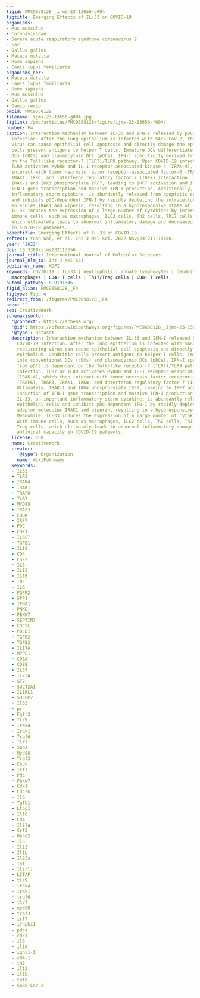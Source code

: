 ```yaml
---
figid: PMC9658128__ijms-23-13656-g004
figtitle: Emerging Effects of IL-33 on COVID-19
organisms:
- Mus musculus
- Coronaviridae
- Severe acute respiratory syndrome coronavirus 2
- Sar
- Gallus gallus
- Macaca mulatta
- Homo sapiens
- Canis lupus familiaris
organisms_ner:
- Macaca mulatta
- Canis lupus familiaris
- Homo sapiens
- Mus musculus
- Gallus gallus
- Danio rerio
pmcid: PMC9658128
filename: ijms-23-13656-g004.jpg
figlink: /pmc/articles/PMC9658128/figure/ijms-23-13656-f004/
number: F4
caption: Interaction mechanism between IL-33 and IFN-I released by pDCs during COVID-19
  infection. After the lung epithelium is infected with SARS-CoV-2, the replicating
  virus can cause epithelial cell apoptosis and directly damage the epithelium. Dendritic
  cells present antigens to helper T cells. Immature DCs differentiate into conventional
  DCs (cDCs) and plasmacytoid DCs (pDCs). IFN-I specificity derived from pDCs is dependent
  on the Toll-like receptor-7 (TLR7)/TLR9 pathway. Upon COVID-19 infection, TLR7 or
  TLR9 activates MyD88 and IL-1 receptor-associated kinase 4 (IRAK-4), which then
  interact with tumor necrosis factor receptor-associated factor-6 (TRAF6), TRAF3,
  IRAK1, IKKα, and interferon regulatory factor 7 (IRF7) interaction. Ultimately,
  IRAK-1 and IKKα phosphorylate IRF7, leading to IRF7 activation and induction of
  IFN-I gene transcription and massive IFN-I production. Additionally, IL-33, an important
  inflammatory storm cytokine, is abundantly released from apoptotic epithelial cells
  and inhibits pDC-dependent IFN-I by rapidly depleting the intracellular adaptor
  molecules IRAK1 and viperin, resulting in a hyporesponsive state of TLR7. Meanwhile,
  IL-33 induces the expression of a large number of cytokines by interacting with
  immune cells, such as macrophages, ILC2 cells, Th2 cells, Th17 cells, and Treg cells,
  which ultimately leads to abnormal inflammatory damage and decreased antiviral capacity
  in COVID-19 patients.
papertitle: Emerging Effects of IL-33 on COVID-19.
reftext: Yuan Gao, et al. Int J Mol Sci. 2022 Nov;23(21):13656.
year: '2022'
doi: 10.3390/ijms232113656
journal_title: International Journal of Molecular Sciences
journal_nlm_ta: Int J Mol Sci
publisher_name: MDPI
keywords: COVID-19 | IL-33 | neutrophils | innate lymphocytes | dendritic cells |
  macrophages | CD4+ T cells | Th17/Treg cells | CD8+ T cells
automl_pathway: 0.9191346
figid_alias: PMC9658128__F4
figtype: Figure
redirect_from: /figures/PMC9658128__F4
ndex: ''
seo: CreativeWork
schema-jsonld:
  '@context': https://schema.org/
  '@id': https://pfocr.wikipathways.org/figures/PMC9658128__ijms-23-13656-g004.html
  '@type': Dataset
  description: Interaction mechanism between IL-33 and IFN-I released by pDCs during
    COVID-19 infection. After the lung epithelium is infected with SARS-CoV-2, the
    replicating virus can cause epithelial cell apoptosis and directly damage the
    epithelium. Dendritic cells present antigens to helper T cells. Immature DCs differentiate
    into conventional DCs (cDCs) and plasmacytoid DCs (pDCs). IFN-I specificity derived
    from pDCs is dependent on the Toll-like receptor-7 (TLR7)/TLR9 pathway. Upon COVID-19
    infection, TLR7 or TLR9 activates MyD88 and IL-1 receptor-associated kinase 4
    (IRAK-4), which then interact with tumor necrosis factor receptor-associated factor-6
    (TRAF6), TRAF3, IRAK1, IKKα, and interferon regulatory factor 7 (IRF7) interaction.
    Ultimately, IRAK-1 and IKKα phosphorylate IRF7, leading to IRF7 activation and
    induction of IFN-I gene transcription and massive IFN-I production. Additionally,
    IL-33, an important inflammatory storm cytokine, is abundantly released from apoptotic
    epithelial cells and inhibits pDC-dependent IFN-I by rapidly depleting the intracellular
    adaptor molecules IRAK1 and viperin, resulting in a hyporesponsive state of TLR7.
    Meanwhile, IL-33 induces the expression of a large number of cytokines by interacting
    with immune cells, such as macrophages, ILC2 cells, Th2 cells, Th17 cells, and
    Treg cells, which ultimately leads to abnormal inflammatory damage and decreased
    antiviral capacity in COVID-19 patients.
  license: CC0
  name: CreativeWork
  creator:
    '@type': Organization
    name: WikiPathways
  keywords:
  - IL33
  - TLR9
  - IRAK4
  - IRAK1
  - TRAF6
  - TLR7
  - MYD88
  - TRAF3
  - CHUK
  - IRF7
  - PDC
  - CDK1
  - IL6ST
  - TGFB1
  - IL10
  - CD4
  - CSF2
  - IL5
  - IL13
  - IL1B
  - TNF
  - IL6
  - FGFR2
  - SPP1
  - IFNA1
  - PNKD
  - FBXW7
  - SEPTIN7
  - CDC5L
  - POLD1
  - TGFB2
  - TGFB3
  - IL17A
  - MPPE1
  - CD8A
  - CD8B
  - IL37
  - IL23A
  - ST2
  - SULT2A1
  - IL1RL1
  - SDCBP2
  - Il33
  - pr
  - Fgfr2
  - Tlr9
  - Irak4
  - Irak1
  - Traf6
  - Tlr7
  - Spp1
  - Myd88
  - Traf3
  - Chuk
  - Irf7
  - Pdc
  - Fbxw7
  - Cdk1
  - Cdc2b
  - Il6
  - Tgfb1
  - Ltbp1
  - Il10
  - Cd4
  - Il17a
  - Csf2
  - Hand2
  - Il5
  - Il13
  - Il1b
  - Il23a
  - Tnf
  - Il1rl1
  - LITAF
  - tlr9
  - irak4
  - irak1
  - traf6
  - tlr7
  - myd88
  - traf3
  - irf7
  - ifnphi1
  - pdca
  - cdk1
  - il6
  - il10
  - ighv1-1
  - cd4-1
  - th2
  - il13
  - il1b
  - tnfb
  - SARS-CoV-2
---
```


